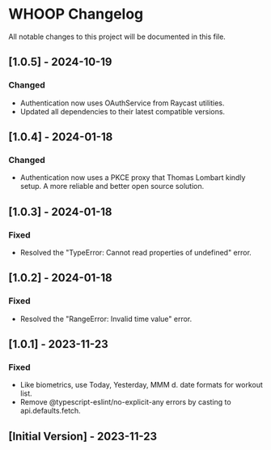 # WHOOP Changelog

All notable changes to this project will be documented in this file.

## [1.0.5] - 2024-10-19

### Changed

- Authentication now uses OAuthService from Raycast utilities.
- Updated all dependencies to their latest compatible versions.

## [1.0.4] - 2024-01-18

### Changed

- Authentication now uses a PKCE proxy that Thomas Lombart kindly setup. A more reliable and better open source solution.

## [1.0.3] - 2024-01-18

### Fixed

- Resolved the "TypeError: Cannot read properties of undefined" error.

## [1.0.2] - 2024-01-18

### Fixed

- Resolved the "RangeError: Invalid time value" error.

## [1.0.1] - 2023-11-23

### Fixed

- Like biometrics, use Today, Yesterday, MMM d. date formats for workout list.
- Remove @typescript-eslint/no-explicit-any errors by casting to api.defaults.fetch.

## [Initial Version] - 2023-11-23
